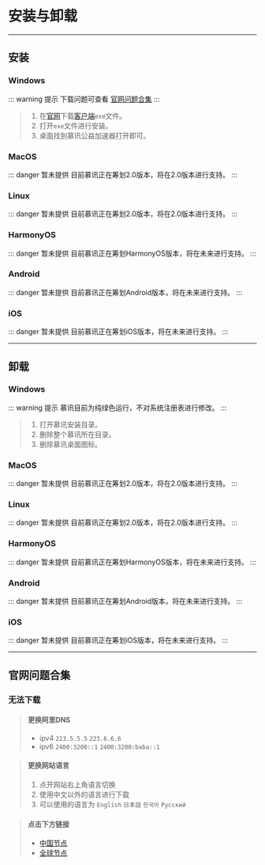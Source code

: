 # 安装与卸载

---

## 安装

### Windows
::: warning 提示
下载问题可查看 [官网问题合集](#官网问题合集)
:::
> 1. 在[官网](https://mxfree.ao-x.ac.cn/)下载[客户端](https://registry.npmmirror.com/@muxunorg/mxorg-dl/latest/files/mxfree.exe)```exe```文件。
> 2. 打开```exe```文件进行安装。
> 3. 桌面找到慕讯公益加速器打开即可。

### MacOS
::: danger 暂未提供
目前慕讯正在筹划2.0版本，将在2.0版本进行支持。
:::

### Linux
::: danger 暂未提供
目前慕讯正在筹划2.0版本，将在2.0版本进行支持。
:::

### HarmonyOS
::: danger 暂未提供
目前慕讯正在筹划HarmonyOS版本，将在未来进行支持。
:::

### Android
::: danger 暂未提供
目前慕讯正在筹划Android版本，将在未来进行支持。
:::

### iOS
::: danger 暂未提供
目前慕讯正在筹划iOS版本，将在未来进行支持。
:::

---

## 卸载

### Windows
::: warning 提示
慕讯目前为纯绿色运行，不对系统注册表进行修改。
:::
> 1. 打开慕讯安装目录。
> 2. 删除整个慕讯所在目录。
> 3. 删除慕讯桌面图标。

### MacOS
::: danger 暂未提供
目前慕讯正在筹划2.0版本，将在2.0版本进行支持。
:::

### Linux
::: danger 暂未提供
目前慕讯正在筹划2.0版本，将在2.0版本进行支持。
:::

### HarmonyOS
::: danger 暂未提供
目前慕讯正在筹划HarmonyOS版本，将在未来进行支持。
:::

### Android
::: danger 暂未提供
目前慕讯正在筹划Android版本，将在未来进行支持。
:::

### iOS
::: danger 暂未提供
目前慕讯正在筹划iOS版本，将在未来进行支持。
:::

---

## 官网问题合集

### 无法下载

> #### 更换阿里DNS
> - ipv4 ```223.5.5.5``` ```223.6.6.6```
> - ipv6 ```2400:3200::1``` ```2400:3200:baba::1```

> #### 更换网站语言
> 1. 点开网站右上角语言切换
> 2. 使用中文以外的语言进行下载
> 3. 可以使用的语言为 ```English``` ```日本語``` ```한국어``` ```Русский```

> #### 点击下方链接
> - [中国节点](https://registry.npmmirror.com/@muxunorg/mxorg-dl/latest/files/mxfree.exe)
> - [全球节点](https://unpkg.com/@muxunorg/mxorg-dl@latest/mxfree.exe)




